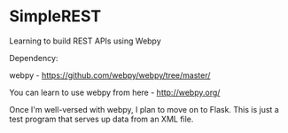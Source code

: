 # SimpleREST
Learning to build REST APIs using Webpy



Dependency: 

webpy - https://github.com/webpy/webpy/tree/master/

You can learn to use webpy from here - http://webpy.org/

Once I'm well-versed with webpy, I plan to move on to Flask. 
This is just a test program that serves up data from an XML file.


